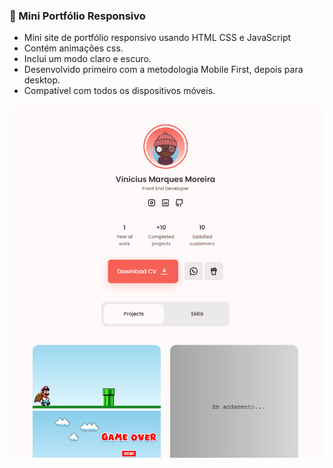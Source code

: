 ### 💼 Mini Portfólio Responsivo

- Mini site de portfólio responsivo usando HTML CSS e JavaScript
- Contém animações css.
- Inclui um modo claro e escuro.
- Desenvolvido primeiro com a metodologia Mobile First, depois para desktop.
- Compatível com todos os dispositivos móveis.

![preview img](/perfil.PNG)
